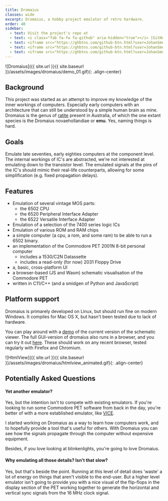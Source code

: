 ```yaml
---
title: Dromaius
classes: wide
excerpt: Dromaius, a hobby project emulator of retro hardware.
order: 40
sidebar:
  - text: Visit the project's repo at
  - text: <i class="fab fa-fw fa-github" aria-hidden="true"></i> [GitHub](https://github.com/JohanSmet/dromaius)
  - text: <iframe src="https://ghbtns.com/github-btn.html?user=JohanSmet&repo=dromaius&type=watch&count=true&v=2" frameborder="0" scrolling="0" width="170px" height="20px" style="margin:0.5em 0"></iframe>
  - text: <iframe src="https://ghbtns.com/github-btn.html?user=JohanSmet&repo=dromaius&type=star&count=true" frameborder="0" scrolling="0" width="170px" height="20px" style="margin:0.5em 0"></iframe>
  - text: <iframe src="https://ghbtns.com/github-btn.html?user=JohanSmet&repo=dromaius&type=fork&count=true" frameborder="0" scrolling="0" width="170px" height="20px" style="margin:0.5em 0"></iframe>
---
```


![Dromaius]({{ site.url }}{{ site.baseurl }}/assets/images/dromaius/demo_01.gif){: .align-center}

## Background
This project was started as an attempt to improve my knowledge of the inner workings of computers. Especially early computers with an architecture that can still be understood by a simple human brain as mine. Dromaius is the genus of [ratite](https://en.wikipedia.org/wiki/Dromaius) present in Australia, of which the one extant species is the Dromaius novaehollandiae or **emu**. Yes, naming things is hard.

## Goals
Emulate late seventies, early eighties computers at the component level. The internal workings of IC's are abstracted, we're not interested at emulating down to the transistor level. The emulated signals at the pins of the IC's should mimic their real-life counterparts, allowing for some simplification (e.g. fixed propagation delays).

## Features
- Emulation of several vintage MOS parts:
	- the 6502 CPU
	- the 6520 Peripheral Interface Adapter
	- the 6522 Versatile Interface Adapter
- Emulation of a selection of the 7400 series logic ICs
- Emulation of various ROM and RAM chips
- a simple computer (a cpu, a rom, and some ram) to be able to run a 6502 binary.
- an implementation of the Commodore PET 2001N 8-bit personal computer
	- includes a 1530/C2N Datassette
	- includes a read-only (for now) 2031 Floppy Drive
- a, basic, cross-platform UI
- a browser-based (JS and Wasm) schematic visualisation of the Commodore PET
- written in C11/C++ (and a smidgen of Python and JavaScript)

## Platform support
Dromaius is primarely developed on Linux, but should run fine on modern Windows. It compiles for Mac OS X, but hasn't been tested due to lack of hardware.

You can play around with a [demo](https://justcode.be/dromaius/htmlview/) of the current version of the schematic viewer. The full GUI-version of dromaius also runs in a browser, and you can try it out [here](https://justcode.be/dromaius/gui/). These should work on any recent browser, tested regularly with Firefox and Chromium.

![HtmlView]({{ site.url }}{{ site.baseurl }}/assets/images/dromaius/htmlview_animated.gif){: .align-center}

## Potentially Asked Questions

#### Yet another emulator?
Yes, but the intention isn't to compete with existing emulators. If you're looking to run some Commodore PET software from back in the day, you're better of with a more established emulator, like [VICE](https://vice-emu.sourceforge.io/).

I started working on Dromaius as a way to learn how computers work, and to hopefully provide a tool that's useful for others. With Dromaius you can see how the signals propagate through the computer without expensive equipment.

Besides, if you love looking at blinkenlights, you're going to love Dromaius.

#### Why emulating all those details? Isn't that slow?
Yes, but that's beside the point. Running at this level of detail does 'waste' a lot of energy on things that aren't visible to the end-user. But a higher level emulator isn't going to provide you with a nice visual of the flip-flops in the display section of the PET working together to generate the horizontal and vertical sync signals from the 16 MHz clock signal.


